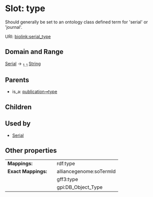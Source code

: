 
# Slot: type


Should generally be set to an ontology class defined term for 'serial' or 'journal'.

URI: [biolink:serial_type](https://w3id.org/biolink/vocab/serial_type)


## Domain and Range

[Serial](Serial.md) &#8594;  <sub>1..1</sub> [String](types/String.md)

## Parents

 *  is_a: [publication➞type](publication_type.md)

## Children


## Used by

 * [Serial](Serial.md)

## Other properties

|  |  |  |
| --- | --- | --- |
| **Mappings:** | | rdf:type |
| **Exact Mappings:** | | alliancegenome:soTermId |
|  | | gff3:type |
|  | | gpi:DB_Object_Type |

